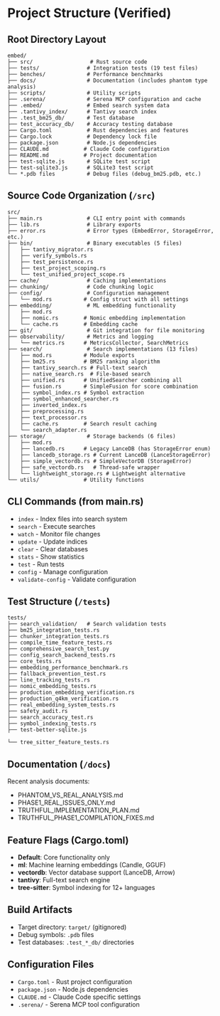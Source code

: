 # Project Structure (Verified)

## Root Directory Layout
```
embed/
├── src/                  # Rust source code
├── tests/               # Integration tests (19 test files)
├── benches/             # Performance benchmarks
├── docs/                # Documentation (includes phantom type analysis)
├── scripts/             # Utility scripts
├── .serena/             # Serena MCP configuration and cache
├── .embed/              # Embed search system data
├── .tantivy_index/      # Tantivy search index
├── .test_bm25_db/       # Test database
├── test_accuracy_db/    # Accuracy testing database
├── Cargo.toml           # Rust dependencies and features
├── Cargo.lock           # Dependency lock file
├── package.json         # Node.js dependencies
├── CLAUDE.md           # Claude Code configuration
├── README.md           # Project documentation
├── test-sqlite.js       # SQLite test script
├── test-sqlite3.js      # SQLite3 test script
└── *.pdb files          # Debug files (debug_bm25.pdb, etc.)
```

## Source Code Organization (`/src`)
```
src/
├── main.rs              # CLI entry point with commands
├── lib.rs               # Library exports
├── error.rs             # Error types (EmbedError, StorageError, etc.)
├── bin/                 # Binary executables (5 files)
│   ├── tantivy_migrator.rs
│   ├── verify_symbols.rs
│   ├── test_persistence.rs
│   ├── test_project_scoping.rs
│   └── test_unified_project_scope.rs
├── cache/               # Caching implementations
├── chunking/            # Code chunking logic
├── config/              # Configuration management
│   └── mod.rs          # Config struct with all settings
├── embedding/           # ML embedding functionality
│   ├── mod.rs
│   ├── nomic.rs        # Nomic embedding implementation
│   └── cache.rs        # Embedding cache
├── git/                 # Git integration for file monitoring
├── observability/       # Metrics and logging
│   └── metrics.rs      # MetricsCollector, SearchMetrics
├── search/              # Search implementations (13 files)
│   ├── mod.rs          # Module exports
│   ├── bm25.rs         # BM25 ranking algorithm
│   ├── tantivy_search.rs # Full-text search
│   ├── native_search.rs  # File-based search
│   ├── unified.rs      # UnifiedSearcher combining all
│   ├── fusion.rs       # SimpleFusion for score combination
│   ├── symbol_index.rs # Symbol extraction
│   ├── symbol_enhanced_searcher.rs
│   ├── inverted_index.rs
│   ├── preprocessing.rs
│   ├── text_processor.rs
│   ├── cache.rs        # Search result caching
│   └── search_adapter.rs
├── storage/             # Storage backends (6 files)
│   ├── mod.rs
│   ├── lancedb.rs      # Legacy LanceDB (has StorageError enum)
│   ├── lancedb_storage.rs # Current LanceDB (LanceStorageError)
│   ├── simple_vectordb.rs # SimpleVectorDB (StorageError)
│   ├── safe_vectordb.rs   # Thread-safe wrapper
│   └── lightweight_storage.rs # Lightweight alternative
└── utils/              # Utility functions
```

## CLI Commands (from main.rs)
- `index` - Index files into search system
- `search` - Execute searches
- `watch` - Monitor file changes
- `update` - Update indices
- `clear` - Clear databases
- `stats` - Show statistics
- `test` - Run tests
- `config` - Manage configuration
- `validate-config` - Validate configuration

## Test Structure (`/tests`)
```
tests/
├── search_validation/   # Search validation tests
├── bm25_integration_tests.rs
├── chunker_integration_tests.rs
├── compile_time_feature_tests.rs
├── comprehensive_search_test.py
├── config_search_backend_tests.rs
├── core_tests.rs
├── embedding_performance_benchmark.rs
├── fallback_prevention_test.rs
├── line_tracking_tests.rs
├── nomic_embedding_tests.rs
├── production_embedding_verification.rs
├── production_q4km_verification.rs
├── real_embedding_system_tests.rs
├── safety_audit.rs
├── search_accuracy_test.rs
├── symbol_indexing_tests.rs
├── test-better-sqlite.js

└── tree_sitter_feature_tests.rs
```

## Documentation (`/docs`)
Recent analysis documents:
- PHANTOM_VS_REAL_ANALYSIS.md
- PHASE1_REAL_ISSUES_ONLY.md
- TRUTHFUL_IMPLEMENTATION_PLAN.md
- TRUTHFUL_PHASE1_COMPILATION_FIXES.md

## Feature Flags (Cargo.toml)
- **Default**: Core functionality only
- **ml**: Machine learning embeddings (Candle, GGUF)
- **vectordb**: Vector database support (LanceDB, Arrow)
- **tantivy**: Full-text search engine
- **tree-sitter**: Symbol indexing for 12+ languages

## Build Artifacts
- Target directory: `target/` (gitignored)
- Debug symbols: `.pdb` files
- Test databases: `.test_*_db/` directories

## Configuration Files
- `Cargo.toml` - Rust project configuration
- `package.json` - Node.js dependencies
- `CLAUDE.md` - Claude Code specific settings
- `.serena/` - Serena MCP tool configuration